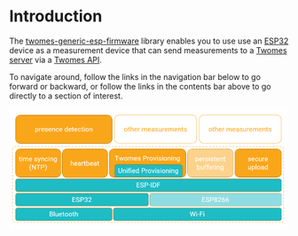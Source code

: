 # Introduction

The [twomes-generic-esp-firmware](https://github.com/energietransitie/twomes-generic-esp-firmware) library enables you to use use an [ESP32](https://en.wikipedia.org/wiki/ESP32) device as a measurement device that can send measurements to a [Twomes server](https://github.com/energietransitie/twomes-backoffice-configuration) via a [Twomes API](https://github.com/energietransitie/twomes-backoffice-api).

To navigate around, follow the links in the navigation bar below to go forward or backward, or follow the links in the contents bar above to go directly to a section of interest.

![Twomes generic firmware functions overview](./twomes-generic-firmware-functions.png)